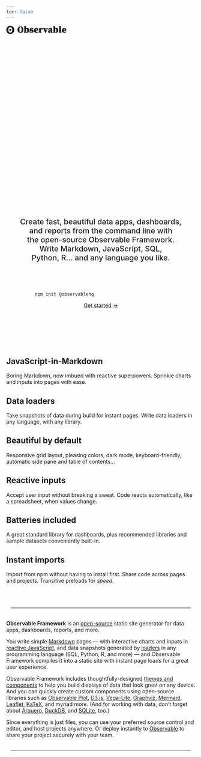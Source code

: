 ```yaml
---
toc: false
---
```


<a href="https://observablehq.com" style="color: inherit;">
  <svg width="160" viewBox="0 0 164.47500610351562 22.68549919128418" fill="currentColor">
    <path d="M10.9646 18.9046C9.95224 18.9046 9.07507 18.6853 8.33313 18.2467C7.59386 17.8098 7.0028 17.1909 6.62722 16.4604C6.22789 15.7003 5.93558 14.8965 5.75735 14.0684C5.56825 13.1704 5.47613 12.2574 5.48232 11.3427C5.48232 10.6185 5.52984 9.92616 5.62578 9.26408C5.7208 8.60284 5.89715 7.93067 6.15391 7.24843C6.41066 6.56618 6.74143 5.97468 7.14438 5.47308C7.56389 4.9592 8.1063 4.54092 8.72969 4.25059C9.38391 3.93719 10.1277 3.78091 10.9646 3.78091C11.977 3.78091 12.8542 4.00021 13.5962 4.43879C14.3354 4.87564 14.9265 5.49454 15.3021 6.22506C15.6986 6.97704 15.9883 7.7744 16.1719 8.61712C16.3547 9.459 16.447 10.3681 16.447 11.3427C16.447 12.067 16.3995 12.7593 16.3035 13.4214C16.2013 14.1088 16.0206 14.7844 15.7644 15.437C15.4994 16.1193 15.1705 16.7108 14.7739 17.2124C14.3774 17.714 13.8529 18.1215 13.1996 18.4349C12.5463 18.7483 11.8016 18.9046 10.9646 18.9046ZM12.8999 13.3447C13.4242 12.8211 13.7159 12.0966 13.7058 11.3427C13.7058 10.5639 13.4436 9.89654 12.92 9.34074C12.3955 8.78495 11.7441 8.50705 10.9646 8.50705C10.1852 8.50705 9.53376 8.78495 9.00928 9.34074C8.49569 9.87018 8.21207 10.5928 8.22348 11.3427C8.22348 12.1216 8.48572 12.7889 9.00928 13.3447C9.53376 13.9005 10.1852 14.1784 10.9646 14.1784C11.7441 14.1784 12.3891 13.9005 12.8999 13.3447ZM10.9646 22.6855C17.0199 22.6855 21.9293 17.6068 21.9293 11.3427C21.9293 5.07871 17.0199 0 10.9646 0C4.90942 0 0 5.07871 0 11.3427C0 17.6068 4.90942 22.6855 10.9646 22.6855Z"></path>
    <path d="M38.8561 19.5061C37.7933 19.5061 36.7728 19.3289 35.7944 18.9747C34.816 18.6205 33.9388 18.0807 33.1629 17.3553C32.4038 16.6299 31.8049 15.719 31.3664 14.6226C30.9278 13.5261 30.7085 12.2357 30.7085 10.7512C30.7085 9.26677 30.9278 7.97631 31.3664 6.87985C31.8218 5.78338 32.4291 4.87248 33.1882 4.14712C33.9473 3.42177 34.816 2.88197 35.7944 2.52773C36.7728 2.17348 37.7933 1.99636 38.8561 1.99636C39.9188 1.99636 40.9393 2.17348 41.9177 2.52773C42.8961 2.88197 43.7648 3.42177 44.5239 4.14712C45.283 4.87248 45.8819 5.78338 46.3205 6.87985C46.7759 7.97631 47.0036 9.26677 47.0036 10.7512C47.0036 12.2357 46.7843 13.5261 46.3458 14.6226C45.9072 15.719 45.2999 16.6299 44.5239 17.3553C43.7648 18.0807 42.8961 18.6205 41.9177 18.9747C40.9393 19.3289 39.9188 19.5061 38.8561 19.5061ZM38.8561 17.9626C39.5814 17.9626 40.1549 17.6674 40.5767 17.077C41.0152 16.4697 41.3273 15.6263 41.5129 14.5467C41.7153 13.4671 41.8165 12.2019 41.8165 10.7512C41.8165 9.30051 41.7153 8.03535 41.5129 6.95576C41.3273 5.87616 41.0152 5.03273 40.5767 4.42545C40.1549 3.81818 39.5814 3.51454 38.8561 3.51454C38.1476 3.51454 37.574 3.81818 37.1355 4.42545C36.6969 5.03273 36.3764 5.87616 36.1739 6.95576C35.9884 8.03535 35.8956 9.30051 35.8956 10.7512C35.8956 12.2019 35.9884 13.4671 36.1739 14.5467C36.3764 15.6263 36.6969 16.4697 37.1355 17.077C37.574 17.6674 38.1476 17.9626 38.8561 17.9626Z"></path>
    <path d="M48.1784 19.0253V17.7348L49.3171 17.4818C49.334 16.8745 49.3424 16.2251 49.3424 15.5335C49.3424 14.8419 49.3424 14.2346 49.3424 13.7117V3.21091L47.976 3.03379V1.89515L53.7451 0.756516L54.1753 1.03485L54.0741 4.55197V7.74015C55.0693 6.76177 56.267 6.27258 57.6671 6.27258C58.5949 6.27258 59.4383 6.51717 60.1974 7.00636C60.9565 7.47869 61.5553 8.19561 61.9939 9.15712C62.4494 10.1018 62.6771 11.2994 62.6771 12.7502C62.6771 14.1334 62.4156 15.3226 61.8927 16.3179C61.3698 17.3131 60.6866 18.0807 59.8431 18.6205C59.0166 19.1434 58.131 19.4048 57.1863 19.4048C56.461 19.4048 55.8284 19.2783 55.2886 19.0253C54.7488 18.7891 54.2765 18.4433 53.8716 17.9879L53.3656 19.4048L48.1784 19.0253ZM55.3392 8.77758C55.1199 8.77758 54.9091 8.81131 54.7066 8.87879C54.5211 8.94626 54.3355 9.03904 54.15 9.15712V16.6215C54.4873 16.8577 54.8837 16.9758 55.3392 16.9758C56.014 16.9758 56.5537 16.6299 56.9586 15.9383C57.3634 15.2467 57.5659 14.184 57.5659 12.7502C57.5659 11.2994 57.3634 10.2789 56.9586 9.68848C56.5537 9.08121 56.014 8.77758 55.3392 8.77758Z"></path>
    <path d="M68.4474 19.4048C66.693 19.4048 65.1411 18.9916 63.7916 18.165L63.9181 14.9262H66.2207L66.6255 17.5577C66.9123 17.6758 67.2075 17.7686 67.5111 17.8361C67.8148 17.8867 68.1269 17.912 68.4474 17.912C69.0884 17.912 69.586 17.8108 69.9402 17.6083C70.2945 17.4059 70.4716 17.0685 70.4716 16.5962C70.4716 16.2588 70.3366 15.9552 70.0667 15.6853C69.8137 15.4154 69.2655 15.1708 68.4221 14.9515L66.9798 14.572C65.9845 14.3021 65.2254 13.8297 64.7025 13.155C64.1796 12.4634 63.9181 11.6284 63.9181 10.65C63.9181 9.38485 64.3989 8.33899 65.3604 7.51242C66.3388 6.68586 67.7389 6.27258 69.5607 6.27258C70.3366 6.27258 71.0536 6.35692 71.7114 6.52561C72.3862 6.69429 73.0694 6.94732 73.761 7.2847L73.5586 10.1439H71.2307L70.674 7.89197C70.5053 7.85823 70.3198 7.83293 70.1174 7.81606C69.9318 7.78232 69.7041 7.76545 69.4342 7.76545C68.9619 7.76545 68.557 7.8751 68.2196 8.09439C67.8991 8.29682 67.7389 8.61732 67.7389 9.05591C67.7389 9.32581 67.857 9.58727 68.0931 9.8403C68.3293 10.0933 68.8859 10.3379 69.7631 10.5741L71.1801 10.9536C72.3609 11.2741 73.2043 11.7718 73.7104 12.4465C74.2333 13.1213 74.4948 13.9563 74.4948 14.9515C74.4948 16.436 73.9465 17.5493 72.8501 18.2915C71.7705 19.0337 70.3029 19.4048 68.4474 19.4048Z"></path>
    <path d="M82.007 7.63894C81.619 7.63894 81.2901 7.92571 81.0202 8.49924C80.7503 9.07278 80.5985 10.1439 80.5647 11.7127H81.754C82.3613 11.7127 82.7661 11.5946 82.9685 11.3585C83.1878 11.1055 83.2975 10.6584 83.2975 10.0174C83.2975 9.14025 83.1625 8.52455 82.8926 8.1703C82.6396 7.81606 82.3444 7.63894 82.007 7.63894ZM82.0829 19.4048C80.8178 19.4048 79.6876 19.1434 78.6923 18.6205C77.7139 18.0975 76.938 17.3469 76.3644 16.3685C75.7909 15.3732 75.5041 14.184 75.5041 12.8008C75.5041 11.7043 75.6981 10.7512 76.0861 9.94151C76.4741 9.13182 76.997 8.45707 77.6549 7.91727C78.3128 7.36061 79.0466 6.94732 79.8563 6.67742C80.666 6.40752 81.4841 6.27258 82.3106 6.27258C83.5252 6.27258 84.5289 6.52561 85.3217 7.03167C86.1314 7.52086 86.7387 8.18717 87.1435 9.03061C87.5484 9.85717 87.7508 10.7849 87.7508 11.8139C87.7508 12.0838 87.7424 12.32 87.7255 12.5224C87.7086 12.708 87.6749 12.9188 87.6243 13.155H80.59C80.725 14.3864 81.0877 15.2805 81.6781 15.8371C82.2853 16.3938 82.9601 16.6721 83.7023 16.6721C84.3433 16.6721 84.8916 16.5625 85.347 16.3432C85.8193 16.107 86.2326 15.8203 86.5869 15.4829L87.5737 16.4444C87.0339 17.4734 86.2917 18.224 85.347 18.6964C84.4192 19.1687 83.3312 19.4048 82.0829 19.4048Z"></path>
    <path d="M88.7975 19V17.7095L90.0121 17.4312C90.0289 16.8239 90.0374 16.1829 90.0374 15.5082C90.0374 14.8166 90.0374 14.2093 90.0374 13.6864V12.0923C90.0374 11.6199 90.0289 11.2404 90.0121 10.9536C90.0121 10.6669 90.0036 10.4054 89.9868 10.1692C89.9868 9.91621 89.9783 9.62101 89.9615 9.28364L88.5951 9.05591V8.01848L94.1871 6.27258L94.6425 6.55091L94.8449 9.48606C95.1823 8.3896 95.6631 7.5799 96.2872 7.05697C96.9282 6.53404 97.5524 6.27258 98.1596 6.27258C98.7838 6.27258 99.3067 6.45813 99.7284 6.82924C100.167 7.18349 100.428 7.74859 100.513 8.52455C100.479 9.19929 100.277 9.73066 99.9055 10.1186C99.5344 10.4897 99.0958 10.6753 98.5898 10.6753C97.8138 10.6753 97.1053 10.2114 96.4643 9.28364L96.3378 9.10651C96.0342 9.44389 95.7305 9.88248 95.4269 10.4223C95.1401 10.9621 94.9461 11.5187 94.8449 12.0923V13.6864C94.8449 14.1756 94.8449 14.7491 94.8449 15.407C94.8449 16.0648 94.8534 16.689 94.8702 17.2794L96.8439 17.7095V19H88.7975Z"></path>
    <path d="M109.671 7.86667V6.67742H114.428V7.86667L112.91 8.1197L108.735 19H106.457L101.953 8.1197L100.739 7.86667V6.67742H108.355V7.86667L107.014 8.1703L109.114 13.99L111.062 8.145L109.671 7.86667Z"></path>
    <path d="M124.267 19.4048C123.474 19.4048 122.833 19.253 122.344 18.9494C121.872 18.6289 121.526 18.1819 121.307 17.6083C120.817 18.1481 120.32 18.5867 119.814 18.9241C119.324 19.2446 118.624 19.4048 117.714 19.4048C116.718 19.4048 115.917 19.1181 115.31 18.5445C114.719 17.971 114.424 17.1697 114.424 16.1408C114.424 15.4829 114.568 14.9009 114.854 14.3948C115.158 13.8719 115.681 13.3996 116.423 12.9779C117.182 12.5393 118.245 12.1429 119.611 11.7886C119.814 11.738 120.05 11.679 120.32 11.6115C120.59 11.5272 120.868 11.4513 121.155 11.3838V10.4729C121.155 9.39328 121.028 8.65106 120.775 8.24621C120.539 7.84136 120.025 7.63894 119.232 7.63894C119.164 7.63894 119.097 7.63894 119.029 7.63894C118.979 7.63894 118.92 7.63894 118.852 7.63894V8.49924C118.852 9.52823 118.641 10.262 118.22 10.7006C117.798 11.1223 117.317 11.3332 116.777 11.3332C115.748 11.3332 115.107 10.8777 114.854 9.96682C114.854 8.87035 115.369 7.98475 116.398 7.31C117.444 6.61838 118.987 6.27258 121.028 6.27258C122.783 6.27258 124.014 6.66056 124.722 7.43652C125.448 8.19561 125.811 9.44389 125.811 11.1814V16.9758C125.811 17.2625 125.954 17.4059 126.241 17.4059C126.342 17.4059 126.443 17.3722 126.544 17.3047C126.646 17.2204 126.772 17.0685 126.924 16.8492L127.658 17.2541C127.354 18.0301 126.932 18.5867 126.392 18.9241C125.87 19.2446 125.161 19.4048 124.267 19.4048ZM118.776 15.3564C118.776 15.9805 118.903 16.4444 119.156 16.748C119.409 17.0517 119.721 17.2035 120.092 17.2035C120.21 17.2035 120.337 17.1782 120.472 17.1276C120.623 17.0601 120.851 16.9252 121.155 16.7227V12.573C120.902 12.6405 120.657 12.7333 120.421 12.8514C120.067 13.0201 119.704 13.3068 119.333 13.7117C118.962 14.1165 118.776 14.6647 118.776 15.3564Z"></path>
    <path d="M128.165 19.0253V17.7348L129.303 17.4818C129.32 16.8745 129.329 16.2251 129.329 15.5335C129.329 14.8419 129.329 14.2346 129.329 13.7117V3.21091L127.962 3.03379V1.89515L133.731 0.756516L134.161 1.03485L134.06 4.55197V7.74015C135.056 6.76177 136.253 6.27258 137.653 6.27258C138.581 6.27258 139.425 6.51717 140.184 7.00636C140.943 7.47869 141.542 8.19561 141.98 9.15712C142.436 10.1018 142.663 11.2994 142.663 12.7502C142.663 14.1334 142.402 15.3226 141.879 16.3179C141.356 17.3131 140.673 18.0807 139.829 18.6205C139.003 19.1434 138.117 19.4048 137.173 19.4048C136.447 19.4048 135.815 19.2783 135.275 19.0253C134.735 18.7891 134.263 18.4433 133.858 17.9879L133.352 19.4048L128.165 19.0253ZM135.325 8.77758C135.106 8.77758 134.895 8.81131 134.693 8.87879C134.507 8.94626 134.322 9.03904 134.136 9.15712V16.6215C134.474 16.8577 134.87 16.9758 135.325 16.9758C136 16.9758 136.54 16.6299 136.945 15.9383C137.35 15.2467 137.552 14.184 137.552 12.7502C137.552 11.2994 137.35 10.2789 136.945 9.68848C136.54 9.08121 136 8.77758 135.325 8.77758Z"></path>
    <path d="M143.904 19V17.7095L145.043 17.4565C145.06 16.8155 145.068 16.1829 145.068 15.5588C145.085 14.9346 145.094 14.3105 145.094 13.6864V3.28682L143.727 3.03379V1.89515L149.572 0.756516L150.002 1.03485L149.901 4.55197V13.6864C149.901 14.3105 149.901 14.9431 149.901 15.5841C149.918 16.2082 149.935 16.8408 149.952 17.4818L151.09 17.7095V19H143.904Z"></path>
    <path d="M158.732 7.63894C158.344 7.63894 158.015 7.92571 157.745 8.49924C157.475 9.07278 157.323 10.1439 157.289 11.7127H158.478C159.086 11.7127 159.491 11.5946 159.693 11.3585C159.912 11.1055 160.022 10.6584 160.022 10.0174C160.022 9.14025 159.887 8.52455 159.617 8.1703C159.364 7.81606 159.069 7.63894 158.732 7.63894ZM158.807 19.4048C157.542 19.4048 156.412 19.1434 155.417 18.6205C154.438 18.0975 153.662 17.3469 153.089 16.3685C152.515 15.3732 152.229 14.184 152.229 12.8008C152.229 11.7043 152.423 10.7512 152.811 9.94151C153.199 9.13182 153.722 8.45707 154.379 7.91727C155.037 7.36061 155.771 6.94732 156.581 6.67742C157.39 6.40752 158.209 6.27258 159.035 6.27258C160.25 6.27258 161.253 6.52561 162.046 7.03167C162.856 7.52086 163.463 8.18717 163.868 9.03061C164.273 9.85717 164.475 10.7849 164.475 11.8139C164.475 12.0838 164.467 12.32 164.45 12.5224C164.433 12.708 164.399 12.9188 164.349 13.155H157.315C157.45 14.3864 157.812 15.2805 158.403 15.8371C159.01 16.3938 159.685 16.6721 160.427 16.6721C161.068 16.6721 161.616 16.5625 162.072 16.3432C162.544 16.107 162.957 15.8203 163.311 15.4829L164.298 16.4444C163.758 17.4734 163.016 18.224 162.072 18.6964C161.144 19.1687 160.056 19.4048 158.807 19.4048Z"></path>
  </svg>
</a>

<div style="display: flex; flex-direction: column; align-items: center; font-family: var(--sans-serif); margin: 4rem 0; text-wrap: balance; text-align: center;">
  <span style="font-weight: 900; font-size: var(--hero-font-size); line-height: 1; padding: 2rem 0; background: linear-gradient(30deg, var(--theme-foreground-focus), currentColor); -webkit-background-clip: text; background-clip: text; -webkit-text-fill-color: transparent;">The best dashboards are built with code</span>
  <span style="font-weight: 500; max-width: 34em; font-size: 20px; color: var(--theme-foreground-muted);">Create fast, beautiful data apps, dashboards, and reports from the command line with the open-source Observable&nbsp;Framework. Write Markdown, JavaScript, SQL, Python, R… and any language you like.</span>
</div>

<div style="display: flex; flex-direction: column; align-items: center; font-family: var(--sans-serif); margin: 4rem 0 8rem; text-wrap: balance; text-align: center;">
  <pre style="width: 22rem; text-align: initial;" data-copy><code class="language-sh">npm init @observablehq</code></pre>
  <a href="./getting-started">Get started →</a>
</div>

<style>

:root {
  --hero-font-size: 14vw;
}

@media (min-width: 640px) {
  :root {
    --hero-font-size: 90px;
  }
}

hr {
  margin: 2rem auto;
  max-width: 30rem;
}

#observablehq-footer nav {
  display: none;
}

</style>

<div class="grid grid-cols-3" style="margin: 4rem 0;">
  <div class="muted card">
    <h2>JavaScript-in-Markdown</h2>
    <p>Boring Markdown, now imbued with reactive superpowers. Sprinkle charts and inputs into pages with ease.</p>
  </div>
  <div class="muted card">
    <h2>Data loaders</h2>
    <p>Take snapshots of data during build for instant pages. Write data loaders in any language, with any library.</p>
  </div>
  <div class="muted card">
    <h2>Beautiful by default</h2>
    <p>Responsive grid layout, pleasing colors, dark mode, keyboard-friendly, automatic side pane and table of contents…</p>
  </div>
  <div class="muted card">
    <h2>Reactive inputs</h2>
    <p>Accept user input without breaking a sweat. Code reacts automatically, like a spreadsheet, when values change.</p>
  </div>
  <div class="muted card">
    <h2>Batteries included</h2>
    <p>A great standard library for dashboards, plus recommended libraries and sample datasets conveniently built-in.</p>
  </div>
  <div class="muted card">
    <h2>Instant imports</h2>
    <p>Import from npm without having to install first. Share code across pages and projects. Transitive preloads for <i>speed</i>.</p>
  </div>
</div>

---

**Observable Framework** is an [open-source](https://github.com/observablehq/cli) static site generator for data apps, dashboards, reports, and more.

You write simple [Markdown](./markdown) pages — with interactive charts and inputs in [reactive JavaScript](./javascript), and data snapshots generated by [loaders](./loaders) in any programming language (SQL, Python, R, and more) — and Observable Framework compiles it into a static site with instant page loads for a great user experience.

Observable Framework includes thoughtfully-designed [themes and components](./components) to help you build displays of data that look great on any device. And you can quickly create custom components using open-source libraries such as [Observable Plot](./lib/plot), [D3.js](./lib/d3), [Vega-Lite](./lib/vega-lite), [Graphviz](./lib/graphviz), [Mermaid](./lib/mermaid), [Leaflet](./lib/leaflet), [KaTeX](./lib/tex), and myriad more. (And for working with data, don’t forget about [Arquero](./lib/arquero), [DuckDB](./lib/duckdb), and [SQLite](./lib/sqlite), too.)

Since everything is just files, you can use your preferred source control and editor, and host projects anywhere. Or deploy instantly to [Observable](https://observablehq.com) to share your project securely with your team.

---
